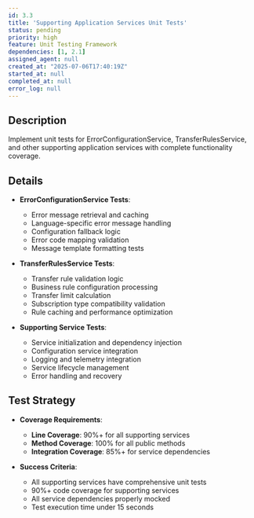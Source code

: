 ```yaml
---
id: 3.3
title: 'Supporting Application Services Unit Tests'
status: pending
priority: high
feature: Unit Testing Framework
dependencies: [1, 2.1]
assigned_agent: null
created_at: "2025-07-06T17:40:19Z"
started_at: null
completed_at: null
error_log: null
---
```


## Description

Implement unit tests for ErrorConfigurationService, TransferRulesService, and other supporting application services with complete functionality coverage.

## Details

- **ErrorConfigurationService Tests**:
  - Error message retrieval and caching
  - Language-specific error message handling
  - Configuration fallback logic
  - Error code mapping validation
  - Message template formatting tests

- **TransferRulesService Tests**:
  - Transfer rule validation logic
  - Business rule configuration processing
  - Transfer limit calculation
  - Subscription type compatibility validation
  - Rule caching and performance optimization

- **Supporting Service Tests**:
  - Service initialization and dependency injection
  - Configuration service integration
  - Logging and telemetry integration
  - Service lifecycle management
  - Error handling and recovery

## Test Strategy

- **Coverage Requirements**:
  - **Line Coverage**: 90%+ for all supporting services
  - **Method Coverage**: 100% for all public methods
  - **Integration Coverage**: 85%+ for service dependencies

- **Success Criteria**:
  - All supporting services have comprehensive unit tests
  - 90%+ code coverage for supporting services
  - All service dependencies properly mocked
  - Test execution time under 15 seconds 